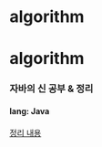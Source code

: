 # algorithm
# algorithm

### 자바의 신 공부 & 정리

#### lang: Java

[정리 내용](https://https://blog.naver.com/amorpatis2)
